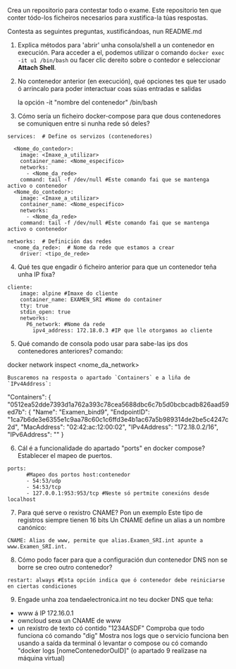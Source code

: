 Crea un repositorio para contestar todo o exame.
Este repositorio ten que conter tódo-los ficheiros necesarios para xustifica-la túas respostas.

Contesta as seguintes preguntas, xustificándoas, nun README.md

1. Explica métodos para 'abrir' unha consola/shell a un contenedor en execución.
Para acceder a el, podemos utilizar o comando `docker exec -it u1 /bin/bash` ou facer clic dereito sobre o contedor e seleccionar **Attach Shell**.
2. No contenedor anterior (en execución), qué opciones tes que ter usado ó arrincalo para poder interactuar coas súas entradas e salidas

	la opción -it "nombre del contenedor" /bin/bash
	
3. Cómo sería un ficheiro docker-compose para que dous contenedores se comuniquen entre si nunha rede só deles?
```
services:  # Define os servizos (contenedores)
  
  <Nome_do_contedor>:
    image: <Imaxe_a_utilizar>
    container_name: <Nome_especifico>
    networks: 
      - <Nome_da_rede>
    command: tail -f /dev/null #Este comando fai que se mantenga activo o contenedor
  <Nome_do_contedor>:
    image: <Imaxe_a_utilizar>
    container_name: <Nome_especifico>
    networks: 
      - <Nome_da_rede>
    command: tail -f /dev/null #Este comando fai que se mantenga activo o contenedor
 
networks:  # Definición das redes
  <nome_da_rede>:  # Nome da rede que estamos a crear
    driver: <tipo_de_rede>  
```

4. Qué tes que engadir ó ficheiro anterior para que un contenedor teña unha IP fixa?
```
cliente:
    image: alpine #Imaxe do cliente
    container_name: EXAMEN_SRI #Nome do container
    tty: true
    stdin_open: true
    networks:
      P6_network: #Nome da rede
        ipv4_address: 172.18.0.3 #IP que lle otorgamos ao cliente
```

5. Qué comando de consola podo usar para sabe-las ips dos contenedores anteriores?
comando:

docker network inspect <nome_da_network>
```
Buscaremos na resposta o apartado `Containers` e a liña de `IPv4Address`:
```
"Containers": {
            "0512ea52dde7393d1a762a393c78cea5688dbc6c7b5d0bcbcadb826aad59ed7b": {
                "Name": "Examen_bind9",
                "EndpointID": "1ca7b6de3e6355e1c9aa78c60c1c6ffd3e4b1ac67a5b989314de2be5c4247c2d",
                "MacAddress": "02:42:ac:12:00:02",
                "IPv4Address": "172.18.0.2/16",
                "IPv6Address": ""
            }

6. Cál é a funcionalidade do apartado "ports" en docker compose?
Establecer el mapeo de puertos.

```
ports:
      #Mapeo dos portos host:contenedor
      - 54:53/udp
      - 54:53/tcp
      - 127.0.0.1:953:953/tcp #Neste só pertmite conexións desde localhost
```

7. Para qué serve o rexistro CNAME? Pon un exemplo
Este tipo de registros siempre tienen 16 bits
Un CNAME define un alias a un nombre canónico:
```
CNAME: Alias de www, permite que alias.Examen_SRI.int apunte a www.Examen_SRI.int. 
```
8. Cómo podo facer para que a configuración dun contenedor DNS non se borre se creo outro contenedor?
```
restart: always #Esta opción indica que ó contenedor debe reiniciarse en ciertas condiciones
```

9. Engade unha zoa tendaelectronica.int no teu docker DNS que teña:
- www á IP 172.16.0.1
- owncloud sexa un CNAME de www
- un rexistro de texto có contido "1234ASDF"
Comproba que todo funciona có comando "dig"
Mostra nos logs que o servicio funciona ben usando a saída da terminal ó levantar o compose ou có comando "docker logs [nomeContenedorOuID]"
(o apartado 9 realízase na máquina virtual)

